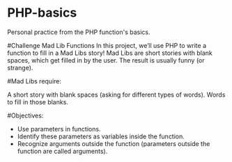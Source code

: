 # PHP-basics
Personal practice from the PHP function's basics.

#Challenge
Mad Lib Functions
In this project, we’ll use PHP to write a function to fill in a Mad Libs story! Mad Libs are short stories with blank spaces, which get filled in by the user. The result is usually funny (or strange).

#Mad Libs require:

A short story with blank spaces (asking for different types of words).
Words to fill in those blanks.

#Objectives:
- Use parameters in functions.
- Identify these parameters as variables inside the function.
- Recognize arguments outside the function (parameters outside the function are called arguments).

